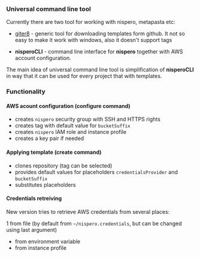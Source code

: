 ### Universal command line tool

Currently there are two tool for working with nispero, metapasta etc:

* [giter8](https://github.com/n8han/giter8) - generic tool for downloading templates form github. 
It not so easy to make it work with windows, also it doesn't support tags

* **nisperoCLI** - command line interface for **nispero** together with AWS account configuration.

The main idea of universal command line tool is simplification of **nisperoCLI** in way that it can be used for
every project that with templates.

### Functionality

#### AWS acount configuration (configure command)

* creates `nispero` security group with SSH and HTTPS rights
* creates tag with default value for `bucketSuffix` 
* creates `nispero` IAM role and instance profile
* creates a key pair if needed

#### Applying template (create command)

* clones repository (tag can be selected)
* provides default values for placeholders `credentialsProvider` and `bucketSuffix`
* substitutes placeholders

#### Credentials retreiving

New version tries to retrieve AWS credentials from several places:

1 from file (by default from `~/nispero.credentials`, but can be changed using last argument)
* from environment variable
* from instance profile

